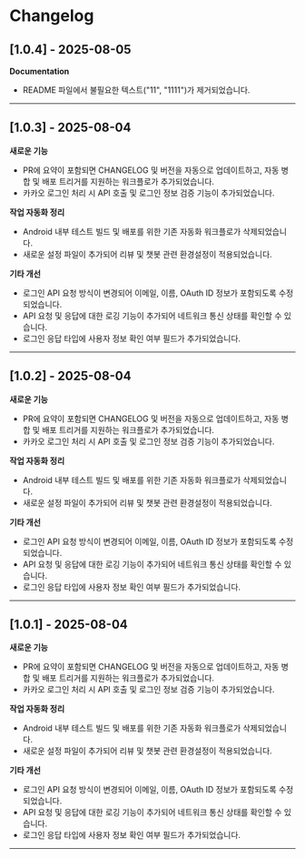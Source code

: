 # Changelog

## [1.0.4] - 2025-08-05

**Documentation**
- README 파일에서 불필요한 텍스트(\"11\", \"1111\")가 제거되었습니다.

---

## [1.0.3] - 2025-08-04

**새로운 기능**
- PR에 요약이 포함되면 CHANGELOG 및 버전을 자동으로 업데이트하고, 자동 병합 및 배포 트리거를 지원하는 워크플로가 추가되었습니다.
- 카카오 로그인 처리 시 API 호출 및 로그인 정보 검증 기능이 추가되었습니다.

**작업 자동화 정리**
- Android 내부 테스트 빌드 및 배포를 위한 기존 자동화 워크플로가 삭제되었습니다.
- 새로운 설정 파일이 추가되어 리뷰 및 챗봇 관련 환경설정이 적용되었습니다.

**기타 개선**
- 로그인 API 요청 방식이 변경되어 이메일, 이름, OAuth ID 정보가 포함되도록 수정되었습니다.
- API 요청 및 응답에 대한 로깅 기능이 추가되어 네트워크 통신 상태를 확인할 수 있습니다.
- 로그인 응답 타입에 사용자 정보 확인 여부 필드가 추가되었습니다.

---

## [1.0.2] - 2025-08-04

**새로운 기능**
- PR에 요약이 포함되면 CHANGELOG 및 버전을 자동으로 업데이트하고, 자동 병합 및 배포 트리거를 지원하는 워크플로가 추가되었습니다.
- 카카오 로그인 처리 시 API 호출 및 로그인 정보 검증 기능이 추가되었습니다.

**작업 자동화 정리**
- Android 내부 테스트 빌드 및 배포를 위한 기존 자동화 워크플로가 삭제되었습니다.
- 새로운 설정 파일이 추가되어 리뷰 및 챗봇 관련 환경설정이 적용되었습니다.

**기타 개선**
- 로그인 API 요청 방식이 변경되어 이메일, 이름, OAuth ID 정보가 포함되도록 수정되었습니다.
- API 요청 및 응답에 대한 로깅 기능이 추가되어 네트워크 통신 상태를 확인할 수 있습니다.
- 로그인 응답 타입에 사용자 정보 확인 여부 필드가 추가되었습니다.

---

## [1.0.1] - 2025-08-04

**새로운 기능**
- PR에 요약이 포함되면 CHANGELOG 및 버전을 자동으로 업데이트하고, 자동 병합 및 배포 트리거를 지원하는 워크플로가 추가되었습니다.
- 카카오 로그인 처리 시 API 호출 및 로그인 정보 검증 기능이 추가되었습니다.

**작업 자동화 정리**
- Android 내부 테스트 빌드 및 배포를 위한 기존 자동화 워크플로가 삭제되었습니다.
- 새로운 설정 파일이 추가되어 리뷰 및 챗봇 관련 환경설정이 적용되었습니다.

**기타 개선**
- 로그인 API 요청 방식이 변경되어 이메일, 이름, OAuth ID 정보가 포함되도록 수정되었습니다.
- API 요청 및 응답에 대한 로깅 기능이 추가되어 네트워크 통신 상태를 확인할 수 있습니다.
- 로그인 응답 타입에 사용자 정보 확인 여부 필드가 추가되었습니다.

---

